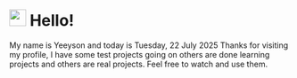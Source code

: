  <h1>
    <img src="https://emojis.slackmojis.com/emojis/images/1643510097/45343/hi.gif?1643510097" width="30"/> 
    Hello!
 </h1>
 <p>
    My name is Yeeyson and today is Tuesday, 22 July 2025
    Thanks for visiting my profile, I have some test projects going on others are done learning projects and others are real projects.
    Feel free to watch and use them.
 </p>